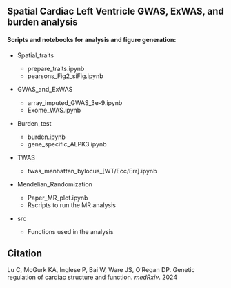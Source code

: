 ## Spatial Cardiac Left Ventricle GWAS, ExWAS, and burden analysis

#### Scripts and notebooks for analysis and figure generation:

- Spatial_traits
  - prepare_traits.ipynb
  - pearsons_Fig2_siFig.ipynb
  
- GWAS_and_ExWAS
  - array_imputed_GWAS_3e-9.ipynb
  - Exome_WAS.ipynb

- Burden_test
  - burden.ipynb
  - gene_specific_ALPK3.ipynb

- TWAS
  - twas_manhattan_bylocus_[WT/Ecc/Err].ipynb

- Mendelian_Randomization
  - Paper_MR_plot.ipynb
  - Rscripts to run the MR analysis

- src
  - Functions used in the analysis


## Citation

Lu C, McGurk KA, Inglese P, Bai W, Ware JS, O’Regan DP. Genetic regulation of cardiac structure and function. _medRxiv_. 2024
